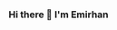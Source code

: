 ### Hi there 👋 I'm Emirhan

<!--
**Emirhan6/Emirhan6** is a ✨ _special_ ✨ repository because its `README.md` (this file) appears on your GitHub profile.

Contact with me via these platforms! 

  <a href="mailto:eaykanli86@gmail.com"
-->
